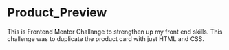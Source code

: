# Product_Preview

This is Frontend Mentor Challange to strengthen up my front end skills. This challenge was to duplicate the product card with just HTML and CSS.
